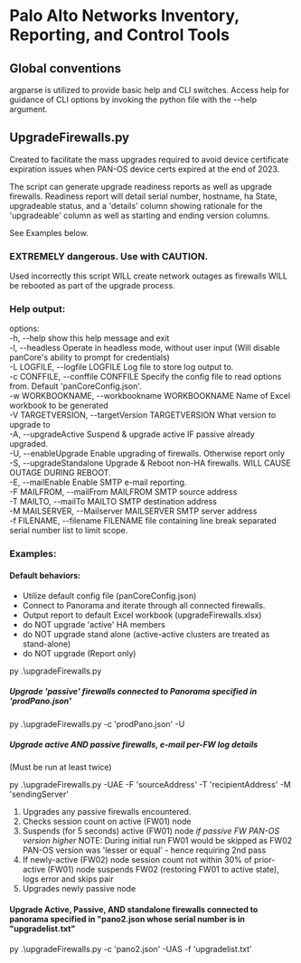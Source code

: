 # Palo Alto Networks Inventory, Reporting, and Control Tools

## Global conventions
 argparse is utilized to provide basic help and CLI switches. Access help for guidance of CLI options by invoking the python file with the --help argument.

## UpgradeFirewalls.py
Created to facilitate the mass upgrades required to avoid 
device certificate expiration issues when PAN-OS device certs expired at the end of 2023.

The script can generate upgrade readiness reports as well as upgrade firewalls. Readiness report will detail 
serial number, hostname, ha State, upgradeable status, and a 'details' column showing rationale for the 'upgradeable' column as well as starting and ending version columns.  

See Examples below.

### EXTREMELY dangerous. Use with CAUTION.

Used incorrectly this script WILL create network outages as firewalls WILL be rebooted as part of the upgrade process.

### Help output:
options:  
  -h, --help            show this help message and exit  
  -l, --headless        Operate in headless mode, without user input (Will disable panCore's ability to prompt for
                        credentials)  
  -L LOGFILE, --logfile LOGFILE Log file to store log output to.  
  -c CONFFILE, --conffile CONFFILE Specify the config file to read options from. Default 'panCoreConfig.json'.  
  -w WORKBOOKNAME, --workbookname WORKBOOKNAME Name of Excel workbook to be generated  
  -V TARGETVERSION, --targetVersion TARGETVERSION What version to upgrade to  
  -A, --upgradeActive   Suspend & upgrade active IF passive already upgraded.  
  -U, --enableUpgrade   Enable upgrading of firewalls. Otherwise report only  
  -S, --upgradeStandalone Upgrade & Reboot non-HA firewalls. WILL CAUSE OUTAGE DURING REBOOT.  
  -E, --mailEnable      Enable SMTP e-mail reporting.  
  -F MAILFROM, --mailFrom MAILFROM SMTP source address  
  -T MAILTO, --mailTo MAILTO SMTP destination address  
  -M MAILSERVER, --Mailserver MAILSERVER SMTP server address  
  -f FILENAME, --filename FILENAME file containing line break separated serial number list to limit scope.  

### Examples:

#### Default behaviors:
* Utilize default config file (panCoreConfig.json)
* Connect to Panorama and iterate through all connected firewalls.
* Output report to default Excel workbook (upgradeFirewalls.xlsx)
* do NOT upgrade 'active' HA members
* do NOT upgrade stand alone (active-active clusters are treated as stand-alone)
* do NOT upgrade (Report only)

py .\upgradeFirewalls.py
##### Upgrade 'passive' firewalls connected to Panorama specified in 'prodPano.json'

py .\upgradeFirewalls.py -c 'prodPano.json' -U

##### Upgrade active AND passive firewalls, e-mail per-FW log details 
(Must be run at least twice)

py .\upgradeFirewalls.py -UAE -F 'sourceAddress' -T 'recipientAddress' -M 'sendingServer' 

1. Upgrades any passive firewalls encountered.
2. Checks session count on active (FW01) node
3. Suspends (for 5 seconds) active (FW01) node _*if passive FW PAN-OS version higher*_
NOTE: During initial run FW01 would be skipped as FW02 PAN-OS version was 'lesser or equal' - hence requiring 2nd pass 
4. If newly-active (FW02) node session count not within 30% of prior-active (FW01) node suspends FW02 (restoring FW01 to active state), logs error and skips pair
5. Upgrades newly passive node

#### Upgrade Active, Passive, AND standalone firewalls connected to panorama specified in "pano2.json whose serial number is in "upgradelist.txt"
  
py .\upgradeFirewalls.py -c 'pano2.json' -UAS -f 'upgradelist.txt'
